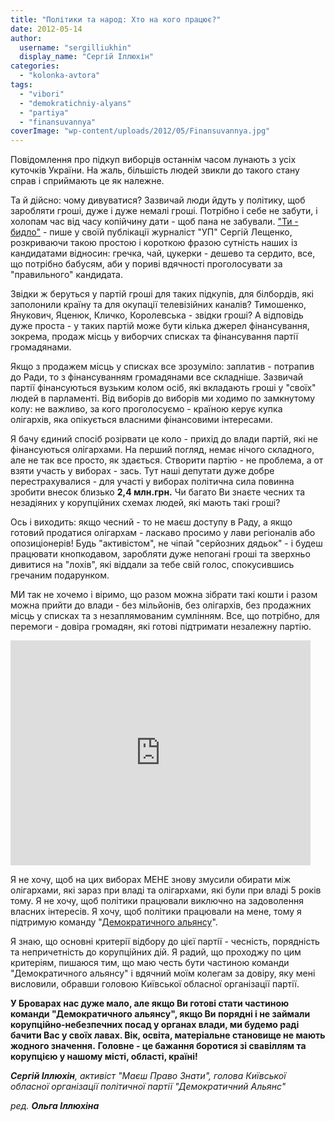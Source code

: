 ```yaml
---
title: "Політики та народ: Хто на кого працює?"
date: 2012-05-14
author: 
  username: "sergilliukhin"
  display_name: "Сергій Іллюхін"
categories: 
  - "kolonka-avtora"
tags: 
  - "vibori"
  - "demokratichniy-alyans"
  - "partiya"
  - "finansuvannya"
coverImage: "wp-content/uploads/2012/05/Finansuvannya.jpg"
---
```


Повідомлення про підкуп виборців останнім часом лунають з усіх куточків України. На жаль, більшість людей звикли до такого стану справ і сприймають це як належне.

Та й дійсно: чому дивуватися? Зазвичай люди йдуть у політику, щоб заробляти гроші, дуже і дуже немалі гроші. Потрібно і себе не забути, і холопам час від часу копійчину дати - щоб пана не забували. ["Ти - бидло"](http://blogs.pravda.com.ua/authors/leschenko/4fa6a18d8ea18/page_3/ "УП") - пише у своїй публікації журналіст "УП" Сергій Лещенко, розкриваючи такою простою і короткою фразою сутність наших із кандидатами відносин: гречка, чай, цукерки - дешево та сердито, все, що потрібно бабусям, аби у пориві вдячності проголосувати за "правильного" кандидата.

Звідки ж беруться у партій гроші для таких підкупів, для білбордів, які заполонили країну та для окупації телевізійних каналів? Тимошенко, Янукович, Яценюк, Кличко, Королевська - звідки гроші? А відповідь дуже проста - у таких партій може бути кілька джерел фінансування, зокрема, продаж місць у виборчих списках та фінансування партії громадянами.

Якщо з продажем місць у списках все зрозуміло: заплатив - потрапив до Ради, то з фінансуванням громадянами все складніше. Зазвичай партії фінансуються вузьким колом осіб, які вкладають гроші у "своїх" людей в парламенті. Від виборів до виборів ми ходимо по замкнутому колу: не важливо, за кого проголосуємо - країною керує купка олігархів, яка опікується власними фінансовими інтересами.

Я бачу єдиний спосіб розірвати це коло - прихід до влади партій, які не фінансуються олігархами. На перший погляд, немає нічого складного, але не так все просто, як здається. Створити партію - не проблема, а от взяти участь у виборах - зась. Тут наші депутати дуже добре перестрахувалися - для участі у виборах політична сила повинна зробити внесок близько **2,4 млн.грн.** Чи багато Ви знаєте чесних та незадіяних у корупційних схемах людей, які мають такі гроші?

Ось і виходить: якщо чесний - то не маєш доступу в Раду, а якщо готовий продатися олігархам - ласкаво просимо у лави регіоналів або опозиціонерів! Будь "активістом", не чіпай "серйозних дядьок" - і будеш працювати кнопкодавом, заробляти дуже непогані гроші та зверхньо дивитися на "лохів", які віддали за тебе свій голос, спокусившись гречаним подарунком.

МИ так не хочемо і віримо, що разом можна зібрати такі кошти і разом можна прийти до влади - без мільйонів, без олігархів, без продажних місць у списках та з незаплямованим сумлінням. Все, що потрібно, для перемоги - довіра громадян, які готові підтримати незалежну партію.

<iframe src="https://www.youtube.com/embed/GxUGSDzPWRQ" frameborder="0" width="480" height="360"></iframe>

Я не хочу, щоб на цих виборах МЕНЕ знову змусили обирати між олігархами, які зараз при владі та олігархами, які були при владі 5 років тому. Я не хочу, щоб політики працювали виключно на задоволення власних інтересів. Я хочу, щоб політики працювали на мене, тому я підтримую команду "[Демократичного альянсу](http://dem-alliance.org/ "Демократичний Альянс")".

Я знаю, що основні критерії відбору до цієї партії - чесність, порядність та непричетність до корупційних дій. Я радий, що проходжу по цим критеріям, пишаюся тим, що маю честь бути частиною команди "Демократичного альянсу" і вдячний моїм колегам за довіру, яку мені висловили, обравши головою Київської обласної організації партії.

**У Броварах нас дуже мало, але якщо Ви готові стати частиною команди "Демократичного альянсу", якщо Ви порядні і не займали корупційно-небезпечних посад у органах влади, ми будемо раді бачити Вас у своїх лавах. Вік, освіта, матеріальне становище не мають жодного значення.** **Головне - це бажання боротися зі свавіллям та корупцією у нашому місті, області, країні!**

_**Сергій Іллюхін**,_ _активіст "Маєш Право Знати",_ _голова Київської обласної організації політичної партії "Демократичний Альянс"_

_ред. **Ольга Іллюхіна**_
